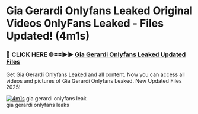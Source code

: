 # Gia Gerardi Onlyfans Leaked Original Videos 0nlyFans Leaked - Files Updated! (4m1s)

<h3>🔴 CLICK HERE 🌐==►► <a href="https://tinyurl.com/3hn5wdd3" rel="nofollow">Gia Gerardi Onlyfans Leaked Updated Files</a></h3>

Get Gia Gerardi Onlyfans Leaked and all content. Now you can access all videos and pictures of Gia Gerardi Onlyfans Leaked. New Updated Files 2025!

[![4m1s](https://i.imgur.com/4HnBqBT.gif)](https://tinyurl.com/3hn5wdd3)
gia gerardi onlyfans leak<br>
gia gerardi onlyfans leaks